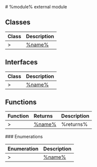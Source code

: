 <module>
# %module% external module
</module>

<class>

## Classes

| Class	   |  Description |
|:-------------|:---------------|
>| [%name%](%link%.md)     | %description% |

</class>

<interface>

## Interfaces

| Class	   |  Description |
|:-------------|:---------------|
>| [%name%](%link%.md)     | %description%  |

</interface>

<functions>

## Functions

| Function	   | Returns | Description |
|:-------------|:------|:---------------|
>| [%name%](%link%.md) |%returns%    | %description%  |

</functions>

<enumeration>
### Enumerations

| Enumeration	   | Description|
|:-----------|:------------|
>|[%name%](%link%.md)     | %description% |

</enumeration>
